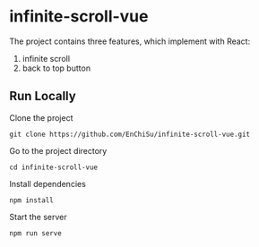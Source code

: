 # infinite-scroll-vue
The project contains three features, which implement with React:
1. infinite scroll
2. back to top button


## Run Locally
Clone the project
```
git clone https://github.com/EnChiSu/infinite-scroll-vue.git
```

Go to the project directory
```
cd infinite-scroll-vue
```

Install dependencies
```
npm install
```

Start the server
```
npm run serve
```
